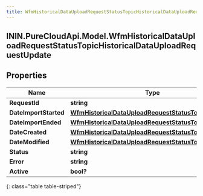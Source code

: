 ```yaml
---
title: WfmHistoricalDataUploadRequestStatusTopicHistoricalDataUploadRequestUpdate
---
```

## ININ.PureCloudApi.Model.WfmHistoricalDataUploadRequestStatusTopicHistoricalDataUploadRequestUpdate

## Properties

|Name | Type | Description | Notes|
|------------ | ------------- | ------------- | -------------|
| **RequestId** | **string** |  | [optional] |
| **DateImportStarted** | [**WfmHistoricalDataUploadRequestStatusTopicDateTime**](WfmHistoricalDataUploadRequestStatusTopicDateTime.html) |  | [optional] |
| **DateImportEnded** | [**WfmHistoricalDataUploadRequestStatusTopicDateTime**](WfmHistoricalDataUploadRequestStatusTopicDateTime.html) |  | [optional] |
| **DateCreated** | [**WfmHistoricalDataUploadRequestStatusTopicDateTime**](WfmHistoricalDataUploadRequestStatusTopicDateTime.html) |  | [optional] |
| **DateModified** | [**WfmHistoricalDataUploadRequestStatusTopicDateTime**](WfmHistoricalDataUploadRequestStatusTopicDateTime.html) |  | [optional] |
| **Status** | **string** |  | [optional] |
| **Error** | **string** |  | [optional] |
| **Active** | **bool?** |  | [optional] |
{: class="table table-striped"}



